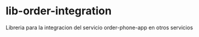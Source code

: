 # lib-order-integration
Libreria para la integracion del servicio order-phone-app en otros servicios
